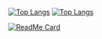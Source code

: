 [![Top Langs](https://github-readme-stats.vercel.app/api?username=xAlitura01&theme=chartreuse-dark&show_icons=true)](https://github.com/xAliTura01/xAliTura01)
[![Top Langs](https://github-readme-stats.vercel.app/api/top-langs/?username=xAliTura01&hide=javascript,html,nodejs&show_icons=true&theme=chartreuse-dark)](https://github.com/xAliTura01)





[![ReadMe Card](https://github-readme-stats.vercel.app/api/pin/?username=xAliTura01&repo=Ratio&show_owner=true&theme=gotham&border_color=fff)](https://github.com/xAliTura01/LRatio)
